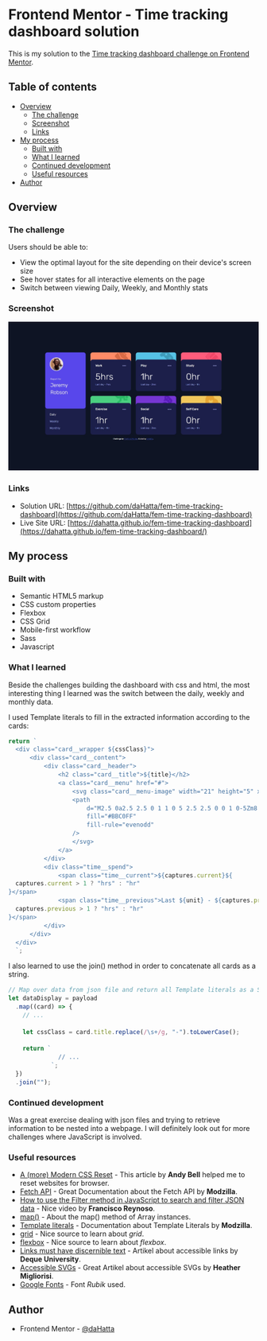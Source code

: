 # Frontend Mentor - Time tracking dashboard solution

This is my solution to the [Time tracking dashboard challenge on Frontend Mentor](https://www.frontendmentor.io/challenges/time-tracking-dashboard-UIQ7167Jw).

## Table of contents

- [Overview](#overview)
  - [The challenge](#the-challenge)
  - [Screenshot](#screenshot)
  - [Links](#links)
- [My process](#my-process)
  - [Built with](#built-with)
  - [What I learned](#what-i-learned)
  - [Continued development](#continued-development)
  - [Useful resources](#useful-resources)
- [Author](#author)

## Overview

### The challenge

Users should be able to:

- View the optimal layout for the site depending on their device's screen size
- See hover states for all interactive elements on the page
- Switch between viewing Daily, Weekly, and Monthly stats

### Screenshot

![Time tracking dashboard](./screenshot.jpg)

### Links

- Solution URL: [https://github.com/daHatta/fem-time-tracking-dashboard](https://github.com/daHatta/fem-time-tracking-dashboard)
- Live Site URL: [https://dahatta.github.io/fem-time-tracking-dashboard](https://dahatta.github.io/fem-time-tracking-dashboard/)

## My process

### Built with

- Semantic HTML5 markup
- CSS custom properties
- Flexbox
- CSS Grid
- Mobile-first workflow
- Sass
- Javascript

### What I learned

Beside the challenges building the dashboard with css and html, the most interesting thing I learned was
the switch between the daily, weekly and monthly data.

I used Template literals to fill in the extracted information according to the cards:

```js
return `
  <div class="card__wrapper ${cssClass}">
      <div class="card__content">
          <div class="card__header">
              <h2 class="card__title">${title}</h2>
              <a class="card__menu" href="#">
                  <svg class="card__menu-image" width="21" height="5" xmlns="http://www.w3.org/2000/svg">
                  <path 
                      d="M2.5 0a2.5 2.5 0 1 1 0 5 2.5 2.5 0 0 1 0-5Zm8 0a2.5 2.5 0 1 1 0 5 2.5 2.5 0 0 1 0-5Zm8 0a2.5 2.5 0 1 1 0 5 2.5 2.5 0 0 1 0-5Z"
                      fill="#BBC0FF"
                      fill-rule="evenodd"
                  />
                  </svg>
              </a>
          </div>
          <div class="time__spend">
              <span class="time__current">${captures.current}${
  captures.current > 1 ? "hrs" : "hr"
}</span>
              <span class="time__previous">Last ${unit} - ${captures.previous}${
  captures.previous > 1 ? "hrs" : "hr"
}</span>
          </div>
      </div>
  </div>
  `;
```

I also learned to use the join() method in order to concatenate all cards as a string.

```js
// Map over data from json file and return all Template literals as a String
let dataDisplay = payload
  .map((card) => {
    // ...

    let cssClass = card.title.replace(/\s+/g, "-").toLowerCase();

    return `
              // ...
            `;
  })
  .join("");
```

### Continued development

Was a great exercise dealing with json files and trying to retrieve information to be nested into a webpage.
I will definitely look out for more challenges where JavaScript is involved.

### Useful resources

- [A (more) Modern CSS Reset](https://piccalil.li/blog/a-more-modern-css-reset/) - This article by **Andy Bell** helped me to reset websites for browser.
- [Fetch API](https://developer.mozilla.org/en-US/docs/Web/API/Fetch_API/Using_Fetch) - Great Documentation about the Fetch API by **Modzilla**.
- [How to use the Filter method in JavaScript to search and filter JSON data](https://www.youtube.com/watch?v=0WPCyqW6N7Y) - Nice video by **Francisco Reynoso**.
- [map()](https://developer.mozilla.org/en-US/docs/Web/JavaScript/Reference/Global_Objects/Array/map) - About the map() method of Array instances.
- [Template literals](https://developer.mozilla.org/en-US/docs/Web/JavaScript/Reference/Template_literals) - Documentation about Template Literals by **Modzilla**.
- [grid](https://developer.mozilla.org/en-US/docs/Web/CSS/grid) - Nice source to learn about _grid_.
- [flexbox](https://developer.mozilla.org/en-US/docs/Learn/CSS/CSS_layout/Flexbox) - Nice source to learn about _flexbox_.
- [Links must have discernible text](https://dequeuniversity.com/rules/axe/4.6/link-name) - Artikel about accessible links by **Deque University**.
- [Accessible SVGs](https://css-tricks.com/accessible-svgs/) - Great Artikel about accessible SVGs by **Heather Migliorisi**.
- [Google Fonts](https://fonts.google.com/specimen/Rubik) - Font _Rubik_ used.

## Author

- Frontend Mentor - [@daHatta](https://www.frontendmentor.io/profile/daHatta)
